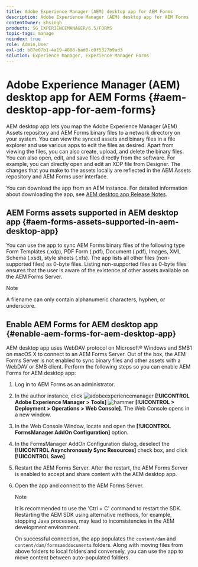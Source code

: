 ```yaml
---
title: Adobe Experience Manager (AEM) desktop app for AEM Forms
description: Adobe Experience Manager (AEM) desktop app for AEM Forms
contentOwner: khsingh
products: SG_EXPERIENCEMANAGER/6.5/FORMS
topic-tags: manage
noindex: true
role: Admin,User
exl-id: b87e07b1-4a19-4888-bad0-c0f5327b9ad3
solution: Experience Manager, Experience Manager Forms
---
```

# Adobe Experience Manager (AEM) desktop app for AEM Forms {#aem-desktop-app-for-aem-forms}

AEM desktop app lets you map the Adobe Experience Manager (AEM) Assets repository and AEM Forms binary files to a network directory on your system. You can view the synced assets and binary files in a file explorer and use various apps to edit the files as desired. Apart from viewing the files, you can also create, upload, and delete the binary files. You can also open, edit, and save files directly from the software. For example, you can directly open and edit an XDP file from Designer. The changes that you make to the assets locally are reflected in the AEM Assets repository and AEM Forms user interface.

You can download the app from an AEM instance. For detailed information about downloading the app, see [AEM desktop app Release Notes](https://experienceleague.adobe.com/docs/experience-manager-desktop-app/using/release-notes.html?lang=en).

## AEM Forms assets supported in AEM desktop app {#aem-forms-assets-supported-in-aem-desktop-app}

You can use the app to sync AEM Forms binary files of the following type Form Templates (.xdp), PDF Form (.pdf), Document (.pdf), Images, XML Schema (.xsd), style sheets (.xfs). The app lists all other files (non-supported files) as 0-byte files. Listing non-supported files as 0-byte files ensures that the user is aware of the existence of other assets available on the AEM Forms Server.

>[!NOTE]
>
>A filename can only contain alphanumeric characters, hyphen, or underscore.

## Enable AEM Forms for AEM desktop app {#enable-aem-forms-for-aem-desktop-app}

AEM desktop app uses WebDAV protocol on Microsoft&reg; Windows and SMB1 on macOS X to connect to an AEM Forms Server. Out of the box, the AEM Forms Server is not enabled to sync binary files and other assets with a WebDAV or SMB client. Perform the following steps so you can enable AEM Forms for AEM desktop app:

1. Log in to AEM Forms as an administrator.
1. In the author instance, click ![adobeexperiencemanager](assets/adobeexperiencemanager.png) **[!UICONTROL Adobe Experience Manager > Tools]** ![hammer](assets/hammer.png) **[!UICONTROL > Deployment > Operations > Web Console]**. The Web Console opens in a new window.
1. In the Web Console Window, locate and open the **[!UICONTROL FormsManager AddOn Configuration]** option.
1. In the FormsManager AddOn Configuration dialog, deselect the **[!UICONTROL Asynchronously Sync Resources]** check box, and click **[!UICONTROL Save]**.
1. Restart the AEM Forms Server. After the restart, the AEM Forms Server is enabled to accept and share content with the AEM desktop app.
1. Open the app and connect to the AEM Forms Server.

    >[!NOTE]
    >
    > It is recommended to use the 'Ctrl + C' command to restart the SDK. Restarting the AEM SDK using alternative methods, for example, stopping Java processes, may lead to inconsistencies in the AEM development environment.

   On successful connection, the app populates the `content/dam` and `content/dam/formsanddocuments` folders. Along with moving files from above folders to local folders and conversely, you can use the app to move content between auto-populated folders.
